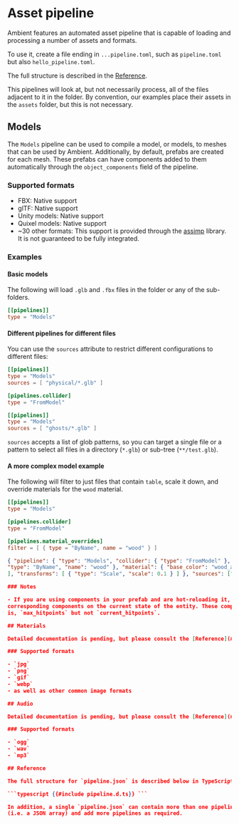 # Asset pipeline

<!-- markdownlint-disable-file MD024 -->

Ambient features an automated asset pipeline that is capable of loading and processing a number of assets and formats.

To use it, create a file ending in `...pipeline.toml`, such as `pipeline.toml` but also `hello_pipeline.toml`.

The full structure is described in the [Reference](#reference).

This pipelines will look at, but not necessarily process, all of the files adjacent to it in the folder. By convention,
our examples place their assets in the `assets` folder, but this is not necessary.

## Models

The `Models` pipeline can be used to compile a model, or models, to meshes that can be used by Ambient. Additionally, by
default, prefabs are created for each mesh. These prefabs can have components added to them automatically through the
`object_components` field of the pipeline.

### Supported formats

- FBX: Native support
- glTF: Native support
- Unity models: Native support
- Quixel models: Native support
- ~30 other formats: This support is provided through the [assimp](https://github.com/assimp/assimp) library. It is not
guaranteed to be fully integrated.

### Examples

#### Basic models

The following will load `.glb` and `.fbx` files in the folder or any of the sub-folders.

```toml
[[pipelines]]
type = "Models"
```

#### Different pipelines for different files

You can use the `sources` attribute to restrict different configurations to different files:

```toml
[[pipelines]]
type = "Models"
sources = [ "physical/*.glb" ]

[pipelines.collider]
type = "FromModel"

[[pipelines]]
type = "Models"
sources = [ "ghosts/*.glb" ]
```

`sources` accepts a list of glob patterns, so you can target a single file or a pattern to select all files in a
directory (`*.glb`) or sub-tree (`**/test.glb`).

#### A more complex model example

The following will filter to just files that contain `table`, scale it down, and override materials for the `wood`
material.

```toml
[[pipelines]]
type = "Models"

[pipelines.collider]
type = "FromModel"

[pipelines.material_overrides]
filter = [ { type = "ByName", name = "wood" } ]
```
```json
{ "pipeline": { "type": "Models", "collider": { "type": "FromModel" }, "material_overrides": [ { "filter": {
"type": "ByName", "name": "wood" }, "material": { "base_color": "wood_albedo.png", "metalic": 0.5, "roughness": 0.2 } }
], "transforms": [ { "type": "Scale", "scale": 0.1 } ] }, "sources": ["**/*table*"], "tags": ["Man made"] } ```

### Notes

- If you are using components in your prefab and are hot-reloading it, the incoming prefab will overwrite any
corresponding components on the current state of the entity. These components should only be used for static data - that
is, `max_hitpoints` but not `current_hitpoints`.

## Materials

Detailed documentation is pending, but please consult the [Reference](#reference).

### Supported formats

- `jpg`
- `png`
- `gif`
- `webp`
- as well as other common image formats

## Audio

Detailed documentation is pending, but please consult the [Reference](#reference).

### Supported formats

- `ogg`
- `wav`
- `mp3`

## Reference

The full structure for `pipeline.json` is described below in TypeScript `.d.ts` format:

```typescript {{#include pipeline.d.ts}} ```

In addition, a single `pipeline.json` can contain more than one pipeline. To do this, wrap your existing object in `[]`
(i.e. a JSON array) and add more pipelines as required.
